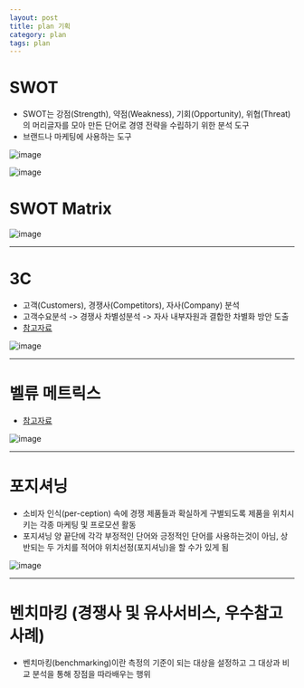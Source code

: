 ```yaml
---
layout: post
title: plan 기획
category: plan
tags: plan
---
```


# SWOT
* SWOT는 강점(Strength), 약점(Weakness), 기회(Opportunity), 위협(Threat)의 머리글자를 모아 만든 단어로 경영 전략을 수립하기 위한 분석 도구
* 브랜드나 마케팅에 사용하는 도구

![image](https://github.com/gunug/gunug.github.io/assets/52345276/a98757b9-62ff-4ce1-bed0-df5ba03d07e1)

![image](https://github.com/gunug/gunug.github.io/assets/52345276/3b3cc04c-4745-42af-93dc-3c0950a37472)

# SWOT Matrix

![image](https://github.com/gunug/gunug.github.io/assets/52345276/7f3b432d-b34f-44b1-b000-733484da4968)

---

# 3C
* 고객(Customers), 경쟁사(Competitors), 자사(Company) 분석
* 고객수요분석 -> 경쟁사 차별성분석 -> 자사 내부자원과 결합한 차별화 방안 도출
* [참고자료](https://hotcoca.tistory.com/154)

![image](https://github.com/gunug/gunug.github.io/assets/52345276/d06ab455-527b-443a-aee8-35141f225973)

---

# 벨류 메트릭스
* [참고자료](https://dmbhyem.wixsite.com/portfolio/blank-3)

![image](https://github.com/gunug/gunug.github.io/assets/52345276/98701578-4ab4-4e13-9ea2-ea5db176f802)


---

# 포지셔닝
* 소비자 인식(per-ception) 속에 경쟁 제품들과 확실하게 구별되도록 제품을 위치시키는 각종 마케팅 및 프로모션 활동
* 포지셔닝 양 끝단에 각각 부정적인 단어와 긍정적인 단어를 사용하는것이 아님, 상반되는 두 가치를 적어야 위치선정(포지셔닝)을 할 수가 있게 됨 

![image](https://github.com/gunug/gunug.github.io/assets/52345276/0a1fa034-b531-4fae-bf8b-7a8661698079)


---

# 벤치마킹 (경쟁사 및 유사서비스, 우수참고 사례)
* 벤치마킹(benchmarking)이란 측정의 기준이 되는 대상을 설정하고 그 대상과 비교 분석을 통해 장점을 따라배우는 행위
